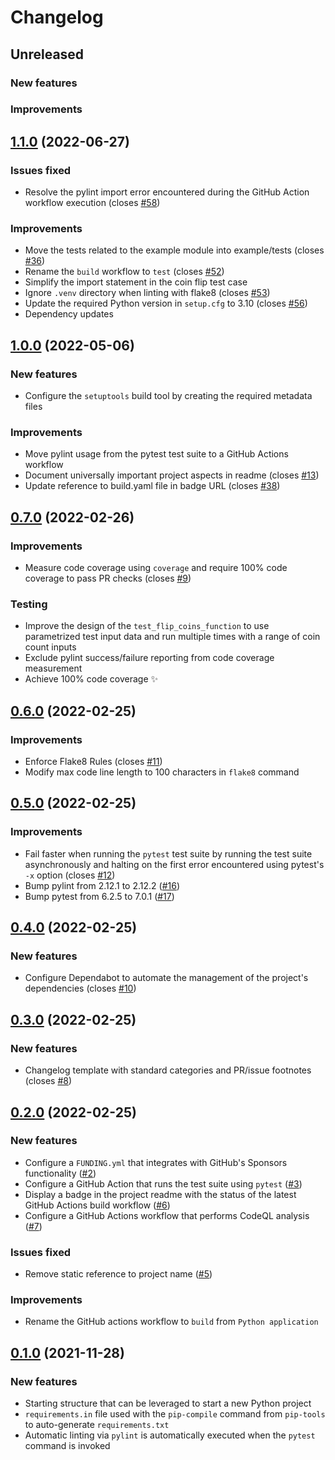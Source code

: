 # Changelog

## Unreleased

### New features

### Improvements

## [1.1.0](https://github.com/viperior/python-project-template/tree/v1.1.0) (2022-06-27)

### Issues fixed

- Resolve the pylint import error encountered during the GitHub Action workflow execution (closes [#58](https://github.com/viperior/python-project-template/issues/58))

### Improvements

- Move the tests related to the example module into example/tests (closes [#36](https://github.com/viperior/python-project-template/issues/36))
- Rename the `build` workflow to `test` (closes [#52](https://github.com/viperior/python-project-template/issues/52))
- Simplify the import statement in the coin flip test case
- Ignore `.venv` directory when linting with flake8 (closes [#53](https://github.com/viperior/python-project-template/issues/53))
- Update the required Python version in `setup.cfg` to 3.10 (closes [#56](https://github.com/viperior/python-project-template/issues/56))
- Dependency updates

## [1.0.0](https://github.com/viperior/python-project-template/tree/v1.0.0) (2022-05-06)

### New features

* Configure the `setuptools` build tool by creating the required metadata files

### Improvements

* Move pylint usage from the pytest test suite to a GitHub Actions workflow
* Document universally important project aspects in readme (closes [#13][i13])
* Update reference to build.yaml file in badge URL (closes [#38][i38])

[i13]: https://github.com/viperior/python-project-template/issues/13
[i38]: https://github.com/viperior/python-project-template/issues/38

## [0.7.0](https://github.com/viperior/python-project-template/tree/v0.7.0) (2022-02-26)

### Improvements

* Measure code coverage using `coverage` and require 100% code coverage to pass PR checks (closes [#9][i9])

### Testing

* Improve the design of the `test_flip_coins_function` to use parametrized test input data and run multiple times with a range of coin count inputs
* Exclude pylint success/failure reporting from code coverage measurement
* Achieve 100% code coverage ✨

[i9]: https://github.com/viperior/python-project-template/issues/9

## [0.6.0](https://github.com/viperior/python-project-template/tree/v0.6.0) (2022-02-25)

### Improvements

* Enforce Flake8 Rules (closes [#11][i11])
* Modify max code line length to 100 characters in `flake8` command

[i11]: https://github.com/viperior/python-project-template/issues/11

## [0.5.0](https://github.com/viperior/python-project-template/tree/v0.5.0) (2022-02-25)

### Improvements

* Fail faster when running the `pytest` test suite by running the test suite asynchronously and halting on the first error encountered using pytest's `-x` option (closes [#12][i12])
* Bump pylint from 2.12.1 to 2.12.2 ([#16][p16])
* Bump pytest from 6.2.5 to 7.0.1 ([#17][p17])

[i12]: https://github.com/viperior/python-project-template/issues/12
[p16]: https://github.com/viperior/python-project-template/pull/16
[p17]: https://github.com/viperior/python-project-template/pull/17

## [0.4.0](https://github.com/viperior/python-project-template/tree/v0.4.0) (2022-02-25)

### New features

* Configure Dependabot to automate the management of the project's dependencies (closes [#10][i10])

[i10]: https://github.com/viperior/python-project-template/issues/10

## [0.3.0](https://github.com/viperior/python-project-template/tree/v0.3.0) (2022-02-25)

### New features

* Changelog template with standard categories and PR/issue footnotes (closes [#8][i8])

[i8]: https://github.com/viperior/python-project-template/issues/8

## [0.2.0](https://github.com/viperior/python-project-template/tree/v0.2.0) (2022-02-25)

### New features

* Configure a `FUNDING.yml` that integrates with GitHub's Sponsors functionality ([#2][p2])
* Configure a GitHub Action that runs the test suite using `pytest` ([#3][p3])
* Display a badge in the project readme with the status of the latest GitHub Actions build workflow ([#6][p6])
* Configure a GitHub Actions workflow that performs CodeQL analysis ([#7][p7])

### Issues fixed

* Remove static reference to project name ([#5][p5])

### Improvements

* Rename the GitHub actions workflow to `build` from `Python application`

[p2]: https://github.com/viperior/python-project-template/pull/2
[p3]: https://github.com/viperior/python-project-template/pull/3
[p5]: https://github.com/viperior/python-project-template/pull/5
[p6]: https://github.com/viperior/python-project-template/pull/6
[p7]: https://github.com/viperior/python-project-template/pull/7

## [0.1.0](https://github.com/viperior/python-project-template/tree/v0.1.0) (2021-11-28)

### New features

* Starting structure that can be leveraged to start a new Python project
* `requirements.in` file used with the `pip-compile` command from `pip-tools` to auto-generate `requirements.txt`
* Automatic linting via `pylint` is automatically executed when the `pytest` command is invoked
